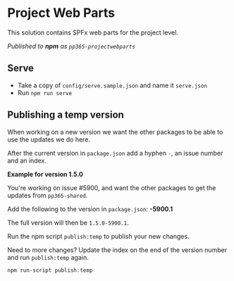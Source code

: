 # Project Web Parts 

This solution contains SPFx web parts for the project level.

_Published to **npm** as `pp365-projectwebparts`_

## Serve
- Take a copy of `config/serve.sample.json` and name it `serve.json`
- Run `npm run serve`

## Publishing a temp version
When working on a new version we want the other packages to be able to use the updates we do here.

After the current version in `package.json` add a hyphen `-`, an issue number and an index.


**Example for version 1.5.0**

You're working on issue #5900, and want the other packages to get the updates from `pp365-shared`.

Add the following to the version in `package.json`: **-5900.1**

The full version will then be `1.5.0-5900.1`.

Run the npm script `publish:temp` to publish your new changes.

Need to more changes? Update the index on the end of the version number and run `publish:temp` again.

```powershell
npm run-script publish:temp
```
